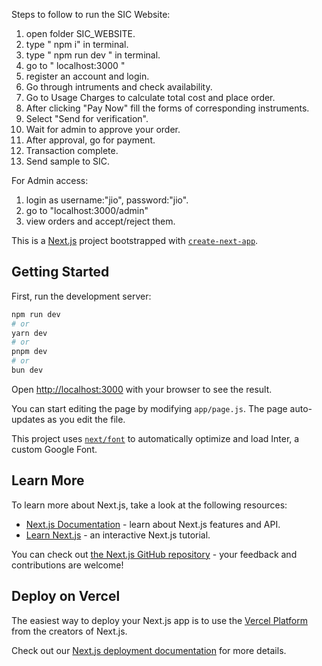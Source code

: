 <!-- -----------------------------------------------User------------------------------------------------------------- -->


Steps to follow to run the SIC Website:
1) open folder SIC_WEBSITE.
2) type " npm i" in terminal.
3) type " npm run dev " in terminal.
4) go to " localhost:3000 "
5) register an account and login.
6) Go through intruments and check availability.
7) Go to Usage Charges to calculate total cost and place order.
8) After clicking "Pay Now" fill the forms of corresponding instruments.
9) Select "Send for verification".
10) Wait for admin to approve your order.
11) After approval, go for payment. 
12) Transaction complete.
13) Send sample to SIC.

For Admin access:
1) login as username:"jio", password:"jio".
2) go to "localhost:3000/admin"
3) view orders and accept/reject them.


<!-- -----------------------------------------------Developers(github)------------------------------------------------------------- -->


This is a [Next.js](https://nextjs.org/) project bootstrapped with [`create-next-app`](https://github.com/vercel/next.js/tree/canary/packages/create-next-app).

## Getting Started

First, run the development server:

```bash
npm run dev
# or
yarn dev
# or
pnpm dev
# or
bun dev
```

Open [http://localhost:3000](http://localhost:3000) with your browser to see the result.

You can start editing the page by modifying `app/page.js`. The page auto-updates as you edit the file.

This project uses [`next/font`](https://nextjs.org/docs/basic-features/font-optimization) to automatically optimize and load Inter, a custom Google Font.

## Learn More

To learn more about Next.js, take a look at the following resources:

- [Next.js Documentation](https://nextjs.org/docs) - learn about Next.js features and API.
- [Learn Next.js](https://nextjs.org/learn) - an interactive Next.js tutorial.

You can check out [the Next.js GitHub repository](https://github.com/vercel/next.js/) - your feedback and contributions are welcome!

## Deploy on Vercel

The easiest way to deploy your Next.js app is to use the [Vercel Platform](https://vercel.com/new?utm_medium=default-template&filter=next.js&utm_source=create-next-app&utm_campaign=create-next-app-readme) from the creators of Next.js.

Check out our [Next.js deployment documentation](https://nextjs.org/docs/deployment) for more details.
